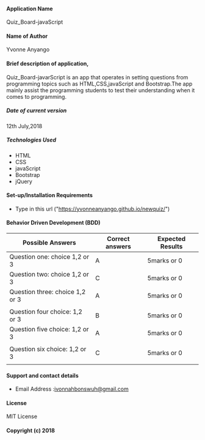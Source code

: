 #### Application Name
Quiz_Board-javaScript

#### Name of Author
Yvonne Anyango

#### Brief description of application,
 Quiz_Board-javarScript is an app that operates in setting questions from programming topics
 such as HTML,CSS,javaScript and Bootstrap.The app mainly assist the programming students to
 test their understanding when it comes to programming.

##### Date of current version
12th July,2018

##### Technologies Used
*  HTML
*  CSS
*  javaScript
*  Bootstrap
*  jQuery

#### Set-up/Installation Requirements
*  Type in this url ("https://yvonneanyango.github.io/newquiz/")  

#### Behavior Driven Development (BDD)
Possible Answers                 |   Correct answers         |   Expected Results  |
---------------------------------|---------------------------|---------------------|
Question one: choice 1,2 or 3    |         A                 |      5marks or 0    |
Question two: choice 1,2 or 3    |         C                 |      5marks or 0    |
Question three: choice 1,2 or 3  |         A                 |      5marks or 0    |
                                 |                           |                     |
Question four choice: 1,2 or 3   |         B                 |      5marks or 0    |
Question five choice: 1,2 or 3   |         A                 |      5marks or 0    |
                                 |                           |                     |
Question six choice: 1,2 or 3    |         C                 |      5marks or 0    |
                                 |                           |                     |
#### Support and contact details
*  Email Address :ivonnahbonswuh@gmail.com

#### License
MIT License
#### Copyright (c) 2018
